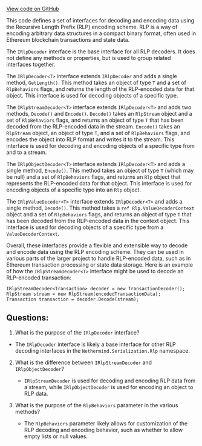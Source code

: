 [View code on GitHub](https://github.com/nethermindeth/nethermind/Nethermind.Serialization.Rlp/IRlpDecoder.cs)

This code defines a set of interfaces for decoding and encoding data using the Recursive Length Prefix (RLP) encoding scheme. RLP is a way of encoding arbitrary data structures in a compact binary format, often used in Ethereum blockchain transactions and state data.

The `IRlpDecoder` interface is the base interface for all RLP decoders. It does not define any methods or properties, but is used to group related interfaces together.

The `IRlpDecoder<T>` interface extends `IRlpDecoder` and adds a single method, `GetLength()`. This method takes an object of type `T` and a set of `RlpBehaviors` flags, and returns the length of the RLP-encoded data for that object. This interface is used for decoding objects of a specific type.

The `IRlpStreamDecoder<T>` interface extends `IRlpDecoder<T>` and adds two methods, `Decode()` and `Encode()`. `Decode()` takes an `RlpStream` object and a set of `RlpBehaviors` flags, and returns an object of type `T` that has been decoded from the RLP-encoded data in the stream. `Encode()` takes an `RlpStream` object, an object of type `T`, and a set of `RlpBehaviors` flags, and encodes the object into RLP format and writes it to the stream. This interface is used for decoding and encoding objects of a specific type from and to a stream.

The `IRlpObjectDecoder<T>` interface extends `IRlpDecoder<T>` and adds a single method, `Encode()`. This method takes an object of type `T` (which may be null) and a set of `RlpBehaviors` flags, and returns an `Rlp` object that represents the RLP-encoded data for that object. This interface is used for encoding objects of a specific type into an `Rlp` object.

The `IRlpValueDecoder<T>` interface extends `IRlpDecoder<T>` and adds a single method, `Decode()`. This method takes a `ref Rlp.ValueDecoderContext` object and a set of `RlpBehaviors` flags, and returns an object of type `T` that has been decoded from the RLP-encoded data in the context object. This interface is used for decoding objects of a specific type from a `ValueDecoderContext`.

Overall, these interfaces provide a flexible and extensible way to decode and encode data using the RLP encoding scheme. They can be used in various parts of the larger project to handle RLP-encoded data, such as in Ethereum transaction processing or state data storage. Here is an example of how the `IRlpStreamDecoder<T>` interface might be used to decode an RLP-encoded transaction:

```
IRlpStreamDecoder<Transaction> decoder = new TransactionDecoder();
RlpStream stream = new RlpStream(encodedTransactionData);
Transaction transaction = decoder.Decode(stream);
```
## Questions: 
 1. What is the purpose of the `IRlpDecoder` interface?
   - The `IRlpDecoder` interface is likely a base interface for other RLP decoding interfaces in the `Nethermind.Serialization.Rlp` namespace.

2. What is the difference between `IRlpStreamDecoder` and `IRlpObjectDecoder`?
   - `IRlpStreamDecoder` is used for decoding and encoding RLP data from a stream, while `IRlpObjectDecoder` is used for encoding an object to RLP data.

3. What is the purpose of the `RlpBehaviors` parameter in the various methods?
   - The `RlpBehaviors` parameter likely allows for customization of the RLP decoding and encoding behavior, such as whether to allow empty lists or null values.